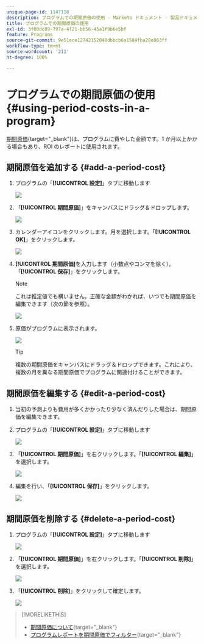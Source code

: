 ```yaml
---
unique-page-id: 1147118
description: プログラムでの期間原価の使用 - Marketo ドキュメント - 製品ドキュメント
title: プログラムでの期間原価の使用
exl-id: 3f00dc09-797a-4f21-bb56-45a1f9b6e5bf
feature: Programs
source-git-commit: 9e51ece12742152040dbbcb6a1584fba28e863ff
workflow-type: tm+mt
source-wordcount: '211'
ht-degree: 100%

---
```


# プログラムでの期間原価の使用 {#using-period-costs-in-a-program}

[期間原価](/help/marketo/product-docs/core-marketo-concepts/programs/working-with-programs/understanding-period-costs.md){target="_blank"}は、プログラムに費やした金額です。1 か月以上かかる場合もあり、ROI のレポートに使用されます。

## 期間原価を追加する  {#add-a-period-cost}

1. プログラムの「**[!UICONTROL 設定]**」タブに移動します

   ![](assets/image2014-9-18-12-3a9-3a46.png)

1. 「**[!UICONTROL 期間原価]**」をキャンバスにドラッグ＆ドロップします。

   ![](assets/image2014-9-18-12-3a9-3a57.png)

1. カレンダーアイコンをクリックします。月を選択します。「**[!UICONTROL OK]**」をクリックします。

   ![](assets/image2014-9-18-12-3a10-3a13.png)

1. **[!UICONTROL 期間原価]**&#x200B;を入力します（小数点やコンマを除く）。「**[!UICONTROL 保存]**」をクリックします。

   >[!NOTE]
   >
   >これは推定値でも構いません。正確な金額がわかれば、いつでも期間原価を編集できます（次の節を参照）。

   ![](assets/image2016-4-1-8-3a54-3a30.png)

1. 原価がプログラムに表示されます。

   ![](assets/image2016-4-1-8-3a56-3a49.png)

   >[!TIP]
   >
   >複数の期間原価をキャンバスにドラッグ＆ドロップできます。これにより、複数の月を異なる期間原価でプログラムに関連付けることができます。

## 期間原価を編集する {#edit-a-period-cost}

1. 当初の予測よりも費用が多くかかったり少なく済んだりした場合は、期間原価を編集できます。

1. プログラムの「**[!UICONTROL 設定]**」タブに移動します

   ![](assets/image2014-9-18-14-3a3-3a6.png)

1. 「**[!UICONTROL 期間原価]**」を右クリックします。「**[!UICONTROL 編集]**」を選択します。

   ![](assets/image2014-9-18-14-3a3-3a23.png)

1. 編集を行い、「**[!UICONTROL 保存]**」をクリックします。

   ![](assets/image2014-9-18-14-3a3-3a41.png)

## 期間原価を削除する {#delete-a-period-cost}

1. プログラムの「**[!UICONTROL 設定]**」タブに移動します

   ![](assets/image2014-9-18-14-3a4-3a11.png)

1. 「**[!UICONTROL 期間原価]**」を右クリックします。「**[!UICONTROL 削除]**」を選択します。

   ![](assets/image2014-9-18-14-3a4-3a22.png)

1. 「**[!UICONTROL 削除]**」をクリックして確定します。

   ![](assets/image2014-9-18-14-3a4-3a35.png)

>[!MORELIKETHIS]
>
>* [期間原価について](/help/marketo/product-docs/core-marketo-concepts/programs/working-with-programs/understanding-period-costs.md){target="_blank"}
>* [プログラムレポートを期間原価でフィルター](/help/marketo/product-docs/core-marketo-concepts/programs/program-performance-report/filter-a-program-report-by-period-cost.md){target="_blank"}
